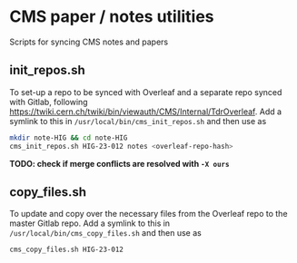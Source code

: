 # CMS paper / notes utilities

Scripts for syncing CMS notes and papers


## init_repos.sh

To set-up a repo to be synced with Overleaf and a separate repo synced with Gitlab, following https://twiki.cern.ch/twiki/bin/viewauth/CMS/Internal/TdrOverleaf.
Add a symlink to this in `/usr/local/bin/cms_init_repos.sh` and then use as 

```bash
mkdir note-HIG && cd note-HIG
cms_init_repos.sh HIG-23-012 notes <overleaf-repo-hash>
```

**TODO: check if merge conflicts are resolved with `-X ours`**

## copy_files.sh

To update and copy over the necessary files from the Overleaf repo to the master Gitlab repo.
Add a symlink to this in `/usr/local/bin/cms_copy_files.sh` and then use as 

```bash
cms_copy_files.sh HIG-23-012
```
